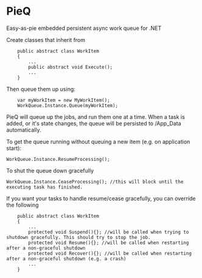 PieQ
====

Easy-as-pie embedded persistent async work queue for .NET

Create classes that inherit from 

```
    public abstract class WorkItem
    {
        ...
        public abstract void Execute();
        ...
    }
```

Then queue them up using:

```
    var myWorkItem = new MyWorkItem();
    WorkQueue.Instance.Queue(myWorkItem);
```

PieQ will queue up the jobs, and run them one at a time. When a task is added, or it's state changes, the 
queue will be persisted to /App_Data automatically. 

To get the queue running without queuing a new item (e.g. on application start):
```
WorkQueue.Instance.ResumeProcessing(); 
```

To shut the queue down gracefully
```
WorkQueue.Instance.CeaseProcessing(); //this will block until the executing task has finished. 
```


If you want your tasks to handle resume/cease gracefully, you can override the following
```
    public abstract class WorkItem
    {
        ...
        protected void Suspend(){}; //will be called when trying to shutdown gracefully. This should try to stop the job.
        protected void Resume(){}; //will be called when restarting after a non-graceful shutdown 
        protected void Recover(){}; //will be called when restarting after a non-graceful shutdown (e.g. a crash)
        ...
    }
```
